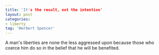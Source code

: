 ```yaml
---
title: 'It's the result, not the intention'
layout: post
categories:
- liberty
tag: 'Herbert Spencer'
---
```


A man's liberties are none the less aggressed upon because those who coerce him do so in the belief that he will be benefited.